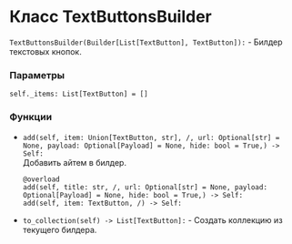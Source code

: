 # Класс TextButtonsBuilder
`TextButtonsBuilder(Builder[List[TextButton], TextButton]):` - Билдер текстовых кнопок.
### Параметры

`self._items: List[TextButton] = []`

### Функции

- `add(self, item: Union[TextButton, str], /, url: Optional[str] = None, payload: Optional[Payload] = None, hide: bool = True,) -> Self:`\
Добавить айтем в билдер.
    ```
    @overload
    add(self, title: str, /, url: Optional[str] = None, payload: Optional[Payload] = None, hide: bool = True,) -> Self:
    add(self, item: TextButton, /) -> Self:
    ```

- `to_collection(self) -> List[TextButton]:` - Создать коллекцию из текущего билдера.

